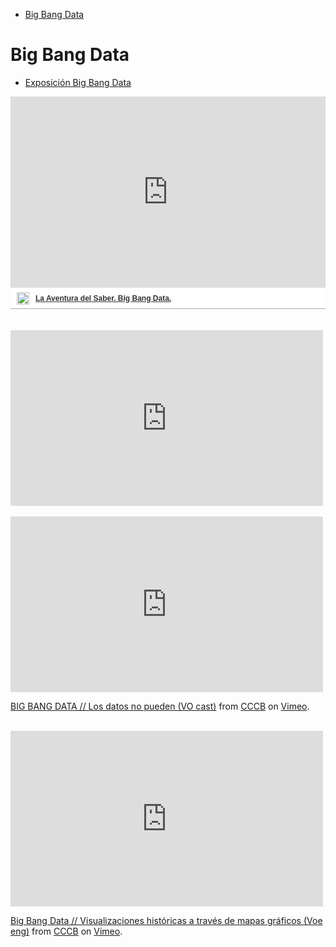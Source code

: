 <!-- MarkdownTOC -->

- [Big Bang Data](#big-bang-data)

<!-- /MarkdownTOC -->

# Big Bang Data
- [Exposición Big Bang Data](https://espacio.fundaciontelefonica.com/evento/big-bang-data/)

<div class="container">
<div  style="width:100%;padding-top:64%;position:relative;border-bottom:1px solid #aaa;display:inline-block;background:#eee;background:rgba(255,255,255,0.9);"  >    <iframe frameborder="0" src="http://www.rtve.es/drmn/embed/video/2822809"            name="La Aventura del Saber. Big Bang Data. " scrolling="no" style="width:100%;height:90%;position:absolute;left:0;top:0;overflow:hidden;"  class="video"></iframe>  <br/>  <div style="position:absolute;bottom:0;left:0;font-family:arial,helvetica,sans-serif;font-size:12px;line-height:1.833;display:inline-block;padding:5px 0 5px 10px;">        <span style="float:left;margin-right:10px;"><img                style="height:20px;width:auto;background: transparent;padding:0;margin:0;"                src="http://img.irtve.es/css/rtve.commons/rtve.header.footer/i/logoRTVEes.png"></span> <a            style="color:#333;font-weight:bold;" title="La Aventura del Saber. Big Bang Data. "            href="http://www.rtve.es/alacarta/videos/la-aventura-del-saber/aventura-del-saber-big-bang-data/2822809/"><strong>La Aventura del Saber. Big Bang Data. </strong></a></div></div>
</div>
<br/><br/>

<div class="container">
<iframe src="https://player.vimeo.com/video/59207751" width="500" height="281" frameborder="0" webkitallowfullscreen mozallowfullscreen allowfullscreen class="video"></iframe>
</div>
<br/>

<div class="container">
<iframe src="https://player.vimeo.com/video/95970372" width="500" height="281" frameborder="0" webkitallowfullscreen mozallowfullscreen allowfullscreen class="video"></iframe>
<p><a href="https://vimeo.com/95970372">BIG BANG DATA // Los datos no pueden (VO cast)</a> from <a href="https://vimeo.com/cccb">CCCB</a> on <a href="https://vimeo.com">Vimeo</a>.</p>
</div>
<br/>

<div class="container">
<iframe src="https://player.vimeo.com/video/96084551" width="500" height="281" frameborder="0" webkitallowfullscreen mozallowfullscreen allowfullscreen class="video"></iframe>
<p><a href="https://vimeo.com/96084551">Big Bang Data // Visualizaciones hist&oacute;ricas a trav&eacute;s de mapas gr&aacute;ficos  (Voe eng)</a> from <a href="https://vimeo.com/cccb">CCCB</a> on <a href="https://vimeo.com">Vimeo</a>.</p>
</div>
<br/>
